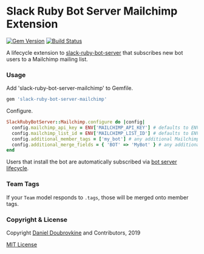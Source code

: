Slack Ruby Bot Server Mailchimp Extension
=========================================

[![Gem Version](https://badge.fury.io/rb/slack-ruby-bot-server-mailchimp.svg)](https://badge.fury.io/rb/slack-ruby-bot-server-mailchimp)
[![Build Status](https://travis-ci.org/slack-ruby/slack-ruby-bot-server-mailchimp.svg?branch=master)](https://travis-ci.org/slack-ruby/slack-ruby-bot-server-mailchimp)

A lifecycle extension to [slack-ruby-bot-server](https://github.com/slack-ruby/slack-ruby-bot-server) that subscribes new bot users to a Mailchimp mailing list.

### Usage

Add 'slack-ruby-bot-server-mailchimp' to Gemfile.

```ruby
gem 'slack-ruby-bot-server-mailchimp'
```

Configure.

```ruby
SlackRubyBotServer::Mailchimp.configure do |config|
  config.mailchimp_api_key = ENV['MAILCHIMP_API_KEY'] # defaults to ENV['MAILCHIMP_API_KEY']
  config.mailchimp_list_id = ENV['MAILCHIMP_LIST_ID'] # defaults to ENV['MAILCHIMP_LIST_ID']
  config.additional_member_tags = ['my_bot'] # any additional Mailchimp member tags
  config.additional_merge_fields = { 'BOT' => 'MyBot' } # any additional Mailchimp member merge fields
end
```

Users that install the bot are automatically subscribed via [bot server lifecycle](lib/slack-ruby-bot-server/mailchimp/lifecycle.rb).

### Team Tags

If your `Team` model responds to `.tags`, those will be merged onto member tags.

### Copyright & License

Copyright [Daniel Doubrovkine](http://code.dblock.org) and Contributors, 2019

[MIT License](LICENSE)
